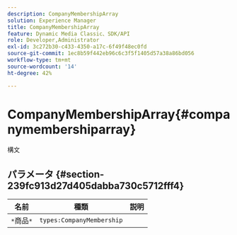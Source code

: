 ```yaml
---
description: CompanyMembershipArray
solution: Experience Manager
title: CompanyMembershipArray
feature: Dynamic Media Classic、SDK/API
role: Developer,Administrator
exl-id: 3c272b30-c433-4350-a17c-6f49f48ec0fd
source-git-commit: 1ec8b59f442eb96c6c3f5f1405d57a38a86bd056
workflow-type: tm+mt
source-wordcount: '14'
ht-degree: 42%

---
```


# CompanyMembershipArray{#companymembershiparray}

構文

## パラメータ {#section-239fc913d27d405dabba730c5712fff4}

| 名前 | 種類 | 説明 |
|---|---|---|
| `*`商品`*` | `types:CompanyMembership` |  |
